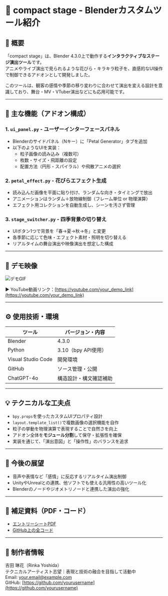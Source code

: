 # 🌸 compact stage - Blenderカスタムツール紹介

## 🔷 概要
「compact stage」は、Blender 4.3.0上で動作する**インタラクティブなステージ演出ツール**です。  
アニメやライブ演出で見られるような花びら・キラキラ粒子を、直感的なUI操作で制御できるアドオンとして開発しました。

このツールは、観客の感情や季節の移り変わりに合わせて演出を変える設計を意識しており、舞台・MV・VTuber演出などにも応用可能です。

---

## 🧩 主な機能（アドオン構成）

### 1. `ui_panel.py` - ユーザーインターフェースパネル
- Blenderのサイドパネル（Nキー）に「Petal Generator」タブを追加
- 以下のようなUIを実装：
  - 粒子画像の読み込み（複数可）
  - 枚数・サイズ・飛距離の設定
  - 配置方法（円形・スパイラル）や飛散アニメの選択

### 2. `petal_effect.py` - 花びらエフェクト生成
- 読み込んだ画像を平面に貼り付け、ランダムな向き・タイミングで放出
- アニメーションはランダム＋放物線制御（フレーム単位 or 物理演算）
- エフェクト用コレクションを自動生成し、シーンを汚さず管理

### 3. `stage_switcher.py` - 四季背景の切り替え
- UIボタン1つで背景を「春→夏→秋→冬」と変更
- 各季節に応じて色味・エフェクト素材・照明を切り替える
- リアルタイムの舞台演出や映像演出を想定した構成

---

## 🎥 デモ映像
![デモGIF](demo/compact_stage_demo.gif)

▶️ YouTube動画リンク：[https://youtube.com/your_demo_link](https://youtube.com/your_demo_link)

---

## ⚙ 使用技術・環境

| ツール | バージョン・内容 |
|--------|------------------|
| Blender | 4.3.0 |
| Python  | 3.10（bpy API使用） |
| Visual Studio Code | 開発環境 |
| GitHub | ソース管理・公開 |
| ChatGPT-4o | 構造設計・構文確認補助 |

---

## 💡 テクニカルな工夫点

- `bpy.props`を使ったカスタムUIプロパティ設計
- `layout.template_list()`で複数画像の選択機能を自作
- 粒子の挙動を物理演算で表現することで自然さを向上
- アドオン全体を**モジュール分割**して保守・拡張性を確保
- 実装を通じて、「演出意図」と「操作性」のバランスを追求

---

## 🔭 今後の展望

- 音声や表情など「感情」に反応するリアルタイム演出制御
- UnityやUnrealとの連携、他ソフトでも使える汎用性の高いツール化
- Blenderのノードやジオメトリノードと連携した演出の強化

---

## 📄 補足資料（PDF・コード）

- [エントリーシートPDF](documents/entrysheet_ufotable.pdf)
- [GitHub上の全コード](https://github.com/yourusername/portfolio/tree/main/compact_stage)

---

## 👤 制作者情報

吉田 琳花（Rinka Yoshida）  
テクニカルアーティスト志望｜表現と技術の融合を目指して活動中  
Email: your.email@example.com  
GitHub: [https://github.com/yourusername](https://github.com/yourusername)

